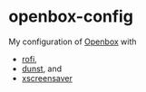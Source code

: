 # openbox-config

My configuration of [Openbox](http://openbox.org/wiki/Main_Page) with 
- [rofi](https://github.com/DaveDavenport/rofi),
- [dunst](https://github.com/dunst-project/dunst), and
- [xscreensaver](https://www.jwz.org/xscreensaver/)
